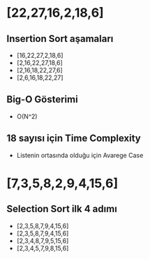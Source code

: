 # [22,27,16,2,18,6] 
## Insertion Sort aşamaları

- [16,22,27,2,18,6]
- [2,16,22,27,18,6]
- [2,16,18,22,27,6]
- [2,6,16,18,22,27]
## Big-O Gösterimi
- O(N^2)
## 18 sayısı için Time Complexity
- Listenin ortasında olduğu için Avarege Case

# [7,3,5,8,2,9,4,15,6]
## Selection Sort ilk 4 adımı
- [2,3,5,8,7,9,4,15,6]
- [2,3,5,8,7,9,4,15,6]
- [2,3,4,8,7,9,5,15,6]
- [2,3,4,5,7,9,8,15,6]